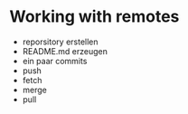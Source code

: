 # Working with remotes


- reporsitory erstellen
- README.md erzeugen
- ein paar commits 
- push
- fetch
- merge
- pull 
